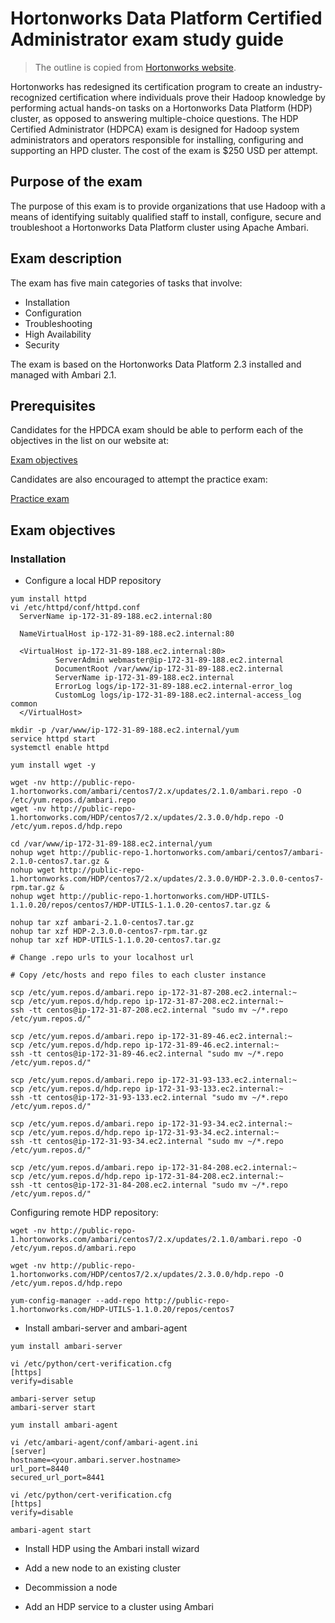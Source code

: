 # Hortonworks Data Platform Certified Administrator exam study guide

> The outline is copied from [Hortonworks website](https://hortonworks.com/services/training/certification/).

Hortonworks has redesigned its certification program to create an industry-recognized certification where
individuals prove their Hadoop knowledge by performing actual hands-on tasks on a Hortonworks Data
Platform (HDP) cluster, as opposed to answering multiple-choice questions. The HDP Certified Administrator
(HDPCA) exam is designed for Hadoop system administrators and operators responsible for installing,
configuring and supporting an HPD cluster. The cost of the exam is $250 USD per attempt.

## Purpose of the exam

The purpose of this exam is to provide organizations that use Hadoop with a means of identifying suitably
qualified staff to install, configure, secure and troubleshoot a Hortonworks Data Platform cluster using Apache
Ambari.

## Exam description

The exam has five main categories of tasks that involve:

* Installation
* Configuration
* Troubleshooting
* High Availability
* Security

The exam is based on the Hortonworks Data Platform 2.3 installed and managed with Ambari 2.1.

## Prerequisites

Candidates for the HPDCA exam should be able to perform each of the objectives in the list on our website at:

[Exam objectives](https://hortonworks.com/services/training/certification/exam-objectives/#hdpca)

Candidates are also encouraged to attempt the practice exam:

[Practice exam](https://2xbbhjxc6wk3v21p62t8n4d4-wpengine.netdna-ssl.com/wp-content/uploads/2015/04/HDPCA-PracticeExamGuide.pdf)

## Exam objectives

### Installation

* Configure a local HDP repository

```
yum install httpd
vi /etc/httpd/conf/httpd.conf
  ServerName ip-172-31-89-188.ec2.internal:80

  NameVirtualHost ip-172-31-89-188.ec2.internal:80

  <VirtualHost ip-172-31-89-188.ec2.internal:80>
          ServerAdmin webmaster@ip-172-31-89-188.ec2.internal
          DocumentRoot /var/www/ip-172-31-89-188.ec2.internal
          ServerName ip-172-31-89-188.ec2.internal
          ErrorLog logs/ip-172-31-89-188.ec2.internal-error_log
          CustomLog logs/ip-172-31-89-188.ec2.internal-access_log common
  </VirtualHost>

mkdir -p /var/www/ip-172-31-89-188.ec2.internal/yum
service httpd start
systemctl enable httpd

yum install wget -y

wget -nv http://public-repo-1.hortonworks.com/ambari/centos7/2.x/updates/2.1.0/ambari.repo -O /etc/yum.repos.d/ambari.repo
wget -nv http://public-repo-1.hortonworks.com/HDP/centos7/2.x/updates/2.3.0.0/hdp.repo -O /etc/yum.repos.d/hdp.repo

cd /var/www/ip-172-31-89-188.ec2.internal/yum
nohup wget http://public-repo-1.hortonworks.com/ambari/centos7/ambari-2.1.0-centos7.tar.gz &
nohup wget http://public-repo-1.hortonworks.com/HDP/centos7/2.x/updates/2.3.0.0/HDP-2.3.0.0-centos7-rpm.tar.gz &
nohup wget http://public-repo-1.hortonworks.com/HDP-UTILS-1.1.0.20/repos/centos7/HDP-UTILS-1.1.0.20-centos7.tar.gz &

nohup tar xzf ambari-2.1.0-centos7.tar.gz
nohup tar xzf HDP-2.3.0.0-centos7-rpm.tar.gz
nohup tar xzf HDP-UTILS-1.1.0.20-centos7.tar.gz

# Change .repo urls to your localhost url

# Copy /etc/hosts and repo files to each cluster instance

scp /etc/yum.repos.d/ambari.repo ip-172-31-87-208.ec2.internal:~
scp /etc/yum.repos.d/hdp.repo ip-172-31-87-208.ec2.internal:~
ssh -tt centos@ip-172-31-87-208.ec2.internal "sudo mv ~/*.repo /etc/yum.repos.d/"

scp /etc/yum.repos.d/ambari.repo ip-172-31-89-46.ec2.internal:~
scp /etc/yum.repos.d/hdp.repo ip-172-31-89-46.ec2.internal:~
ssh -tt centos@ip-172-31-89-46.ec2.internal "sudo mv ~/*.repo /etc/yum.repos.d/"

scp /etc/yum.repos.d/ambari.repo ip-172-31-93-133.ec2.internal:~
scp /etc/yum.repos.d/hdp.repo ip-172-31-93-133.ec2.internal:~
ssh -tt centos@ip-172-31-93-133.ec2.internal "sudo mv ~/*.repo /etc/yum.repos.d/"

scp /etc/yum.repos.d/ambari.repo ip-172-31-93-34.ec2.internal:~
scp /etc/yum.repos.d/hdp.repo ip-172-31-93-34.ec2.internal:~
ssh -tt centos@ip-172-31-93-34.ec2.internal "sudo mv ~/*.repo /etc/yum.repos.d/"

scp /etc/yum.repos.d/ambari.repo ip-172-31-84-208.ec2.internal:~
scp /etc/yum.repos.d/hdp.repo ip-172-31-84-208.ec2.internal:~
ssh -tt centos@ip-172-31-84-208.ec2.internal "sudo mv ~/*.repo /etc/yum.repos.d/"

```


Configuring remote HDP repository:

```
wget -nv http://public-repo-1.hortonworks.com/ambari/centos7/2.x/updates/2.1.0/ambari.repo -O /etc/yum.repos.d/ambari.repo

wget -nv http://public-repo-1.hortonworks.com/HDP/centos7/2.x/updates/2.3.0.0/hdp.repo -O /etc/yum.repos.d/hdp.repo

yum-config-manager --add-repo http://public-repo-1.hortonworks.com/HDP-UTILS-1.1.0.20/repos/centos7
```

* Install ambari-server and ambari-agent

```
yum install ambari-server

vi /etc/python/cert-verification.cfg
[https]
verify=disable

ambari-server setup
ambari-server start
```

```
yum install ambari-agent

vi /etc/ambari-agent/conf/ambari-agent.ini
[server]
hostname=<your.ambari.server.hostname>
url_port=8440
secured_url_port=8441

vi /etc/python/cert-verification.cfg
[https]
verify=disable

ambari-agent start
```

* Install HDP using the Ambari install wizard



* Add a new node to an existing cluster

* Decommission a node

* Add an HDP service to a cluster using Ambari
